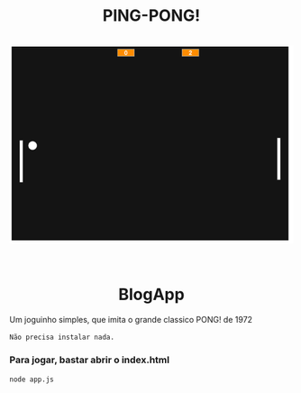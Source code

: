 <h1 align="center">PING-PONG!</h1>
<br/>
<img align="center" src="./pong.png" alt="banner" > 
<br/>

<br/>
<br/>
<h1 align="center">BlogApp</h1>
Um joguinho simples, que imita o grande classico PONG! de 1972 

```
Não precisa instalar nada.
```

### Para jogar, bastar abrir o index.html
```
node app.js
```
